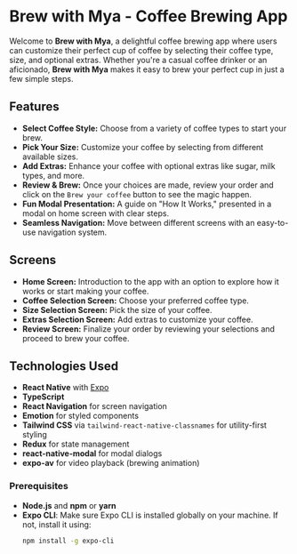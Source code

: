 # Brew with Mya - Coffee Brewing App

Welcome to **Brew with Mya**, a delightful coffee brewing app where users can customize their perfect cup of coffee by selecting their coffee type, size, and optional extras. Whether you're a casual coffee drinker or an aficionado, **Brew with Mya** makes it easy to brew your perfect cup in just a few simple steps.

## Features

- **Select Coffee Style:** Choose from a variety of coffee types to start your brew.
- **Pick Your Size:** Customize your coffee by selecting from different available sizes.
- **Add Extras:** Enhance your coffee with optional extras like sugar, milk types, and more.
- **Review & Brew:** Once your choices are made, review your order and click on the `Brew your coffee` button to see the magic happen.
- **Fun Modal Presentation:** A guide on "How It Works," presented in a modal  on home screen with clear steps.
- **Seamless Navigation:** Move between different screens with an easy-to-use navigation system.

## Screens

- **Home Screen:** Introduction to the app with an option to explore how it works or start making your coffee.
- **Coffee Selection Screen:** Choose your preferred coffee type.
- **Size Selection Screen:** Pick the size of your coffee.
- **Extras Selection Screen:** Add extras to customize your coffee.
- **Review Screen:** Finalize your order by reviewing your selections and proceed to brew your coffee.


## Technologies Used

- **React Native** with [Expo](https://expo.dev/)
- **TypeScript**
- **React Navigation** for screen navigation
- **Emotion** for styled components
- **Tailwind CSS** via `tailwind-react-native-classnames` for utility-first styling
- **Redux** for state management
- **react-native-modal** for modal dialogs
- **expo-av** for video playback (brewing animation)



### Prerequisites

- **Node.js** and **npm** or **yarn**
- **Expo CLI**: Make sure Expo CLI is installed globally on your machine. If not, install it using:
  ```bash
  npm install -g expo-cli

